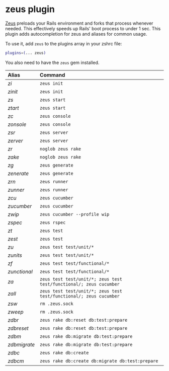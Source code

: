 # zeus plugin

[Zeus](https://github.com/burke/zeus) preloads your Rails environment and forks that
process whenever needed. This effectively speeds up Rails' boot process to under 1 sec.
This plugin adds autocompletion for zeus and aliases for common usage.

To use it, add `zeus` to the plugins array in your zshrc file:

```zsh
plugins=(... zeus)
```

You also need to have the `zeus` gem installed.

| Alias        | Command                                                            |
|:-------------|:-------------------------------------------------------------------|
| _zi_         | `zeus init`                                                        |
| _zinit_      | `zeus init`                                                        |
| _zs_         | `zeus start`                                                       |
| _ztart_      | `zeus start`                                                       |
| _zc_         | `zeus console`                                                     |
| _zonsole_    | `zeus console`                                                     |
| _zsr_        | `zeus server`                                                      |
| _zerver_     | `zeus server`                                                      |
| _zr_         | `noglob zeus rake`                                                 |
| _zake_       | `noglob zeus rake`                                                 |
| _zg_         | `zeus generate`                                                    |
| _zenerate_   | `zeus generate`                                                    |
| _zrn_        | `zeus runner`                                                      |
| _zunner_     | `zeus runner`                                                      |
| _zcu_        | `zeus cucumber`                                                    |
| _zucumber_   | `zeus cucumber`                                                    |
| _zwip_       | `zeus cucumber --profile wip`                                      |
| _zspec_      | `zeus rspec`                                                       |
| _zt_         | `zeus test`                                                        |
| _zest_       | `zeus test`                                                        |
| _zu_         | `zeus test test/unit/*`                                            |
| _zunits_     | `zeus test test/unit/*`                                            |
| _zf_         | `zeus test test/functional/*`                                      |
| _zunctional_ | `zeus test test/functional/*`                                      |
| _za_         | `zeus test test/unit/*; zeus test test/functional/; zeus cucumber` |
| _zall_       | `zeus test test/unit/*; zeus test test/functional/; zeus cucumber` |
| _zsw_        | `rm .zeus.sock`                                                    |
| _zweep_      | `rm .zeus.sock`                                                    |
| _zdbr_       | `zeus rake db:reset db:test:prepare`                               |
| _zdbreset_   | `zeus rake db:reset db:test:prepare`                               |
| _zdbm_       | `zeus rake db:migrate db:test:prepare`                             |
| _zdbmigrate_ | `zeus rake db:migrate db:test:prepare`                             |
| _zdbc_       | `zeus rake db:create`                                              |
| _zdbcm_      | `zeus rake db:create db:migrate db:test:prepare`                   |
